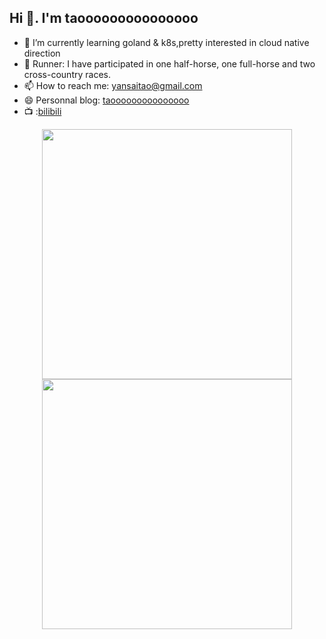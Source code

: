 ## Hi 👋. I'm taooooooooooooooo

- 🌱 I’m currently learning goland & k8s,pretty interested in cloud native direction
- 🏃 Runner: I have participated in one half-horse, one full-horse and two cross-country races.
- 📫 How to reach me: yansaitao@gmail.com
- 😄 Personnal blog: [taooooooooooooooo](https://www.taooooooooooooooo.top/about)
- 📺 :[bilibili](https://space.bilibili.com/455044746)

<p align="center">
<!-- https://github.com/anuraghazra/github-readme-stats -->
<img align="center" width="400" src="https://github-readme-stats.vercel.app/api?username=Forrest-Tao&theme=transparent&show_icons=true&hide_border=true&show=reviews&hide_title=true&hide=contribs" />
<!-- https://github.com/DenverCoder1/github-readme-streak-stats -->
<img align="center" width="400" src="https://streak-stats.demolab.com?user=GoSimplicity&theme=transparent&date_format=%5BY.%5Dn.j&hide_border=true" />

